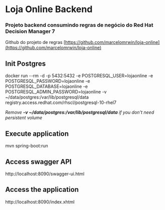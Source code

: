 Loja Online Backend
===================

### Projeto backend consumindo regras de negócio do Red Hat Decision Manager 7

Github do projeto de regras [https://github.com/marcelomrwin/loja-online](https://github.com/marcelomrwin/loja-online)

## Init Postgres
docker run --rm -d -p 5432:5432 -e POSTGRESQL\_USER=lojaonline -e POSTGRESQL\_PASSWORD=lojaonline -e POSTGRESQL\_DATABASE=lojaonline -e POSTGRESQL\_ADMIN_PASSWORD=lojaonline -v ~/data/postgres:/var/lib/postgresql/data registry.access.redhat.com/rhscl/postgresql-10-rhel7

_Remove <b>-v ~/data/postgres:/var/lib/postgresql/data</b> if you don't need persistent volume_

## Execute application
mvn spring-boot:run

## Access swagger API
http://localhost:8090/swagger-ui.html

## Access the application
http://localhost:8090/index.xhtml
